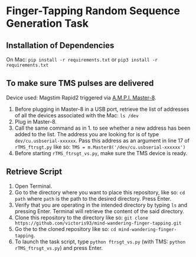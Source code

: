 Finger-Tapping Random Sequence Generation Task
=========

## Installation of Dependencies

On Mac: 
`pip install -r requirements.txt` or `pip3 install -r requirements.txt`

## To make sure TMS pulses are delivered
Device used: Magstim Rapid2 triggered via [A.M.P.I. Master-8](https://www.ampi.co.il/master-8).

1. Before plugging in Master-8 in a USB port, retrieve the list of addresses of all the devices associated with the Mac: `ls /dev`
2. Plug in Master-8.
3. Call the same command as in 1. to see whether a new address has been added to the list. The address you are looking for is of type `dev/cu.usbserial-xxxxxx`. Pass this address as an argument in line 17 of `rTMS_ftrsgt.py` like so: `TMS = m.Master8('/dev/cu.usbserial-xxxxxx')`
4. Before starting `rTMS_ftrsgt_vs.py`, make sure the TMS device is ready.

## Retrieve Script

1. Open Terminal.
2. Go to the directory where you want to place this repository, like so: `cd path` where `path` is the path to the desired directory. Press Enter.
3. Verify that you are operating in the intended directory by typing `ls` and pressing Enter. Terminal will retrieve the content of the said directory.
4. Clone this repository to the directory like so: `git clone https://github.com/victoris93/mind-wandering-finger-tapping.git`
5. Go the to the cloned repository like so: `cd mind-wandering-finger-tapping`.
6. To launch the task script, type `python ftrsgt_vs.py` (with TMS: `python rTMS_ftrsgt_vs.py`) and press Enter.